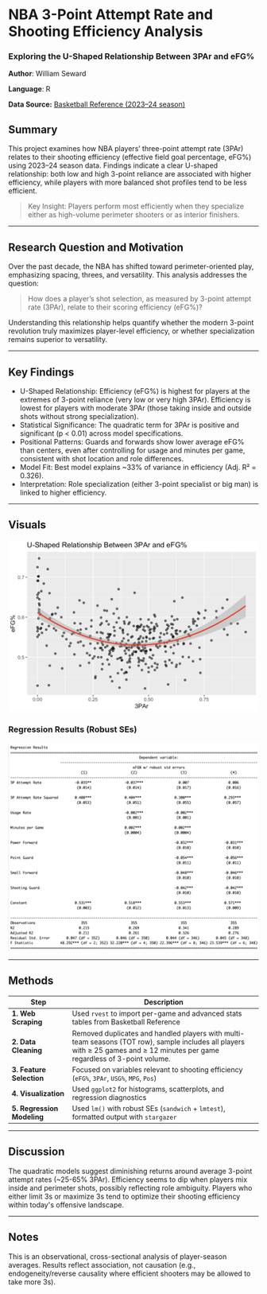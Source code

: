 # NBA 3-Point Attempt Rate and Shooting Efficiency Analysis
### Exploring the U-Shaped Relationship Between 3PAr and eFG%
**Author**: William Seward

**Language**: R

**Data Source:** [Basketball Reference (2023–24 season)](https://www.basketball-reference.com)

## Summary
This project examines how NBA players’ three-point attempt rate (3PAr) relates to their shooting efficiency (effective field goal percentage, eFG%) using 2023–24 season data.
Findings indicate a clear U-shaped relationship: both low and high 3-point reliance are associated with higher efficiency, while players with more balanced shot profiles tend to be less efficient.
> Key Insight: Players perform most efficiently when they specialize either as high-volume perimeter shooters or as interior finishers.

---

## Research Question and Motivation

Over the past decade, the NBA has shifted toward perimeter-oriented play, emphasizing spacing, threes, and versatility.
This analysis addresses the question:
> How does a player’s shot selection, as measured by 3-point attempt rate (3PAr), relate to their scoring efficiency (eFG%)?

Understanding this relationship helps quantify whether the modern 3-point revolution truly maximizes player-level efficiency, or whether specialization remains superior to versatility.

---

## Key Findings

- U-Shaped Relationship: Efficiency (eFG%) is highest for players at the extremes of 3-point reliance (very low or very high 3PAr). Efficiency is lowest for players with moderate 3PAr (those taking inside and outside shots without strong specialization).
- Statistical Significance: The quadratic term for 3PAr is positive and significant (p < 0.01) across model specifications.
- Positional Patterns: Guards and forwards show lower average eFG% than centers, even after controlling for usage and minutes per game, consistent with shot location and role differences.
- Model Fit: Best model explains ~33% of variance in efficiency (Adj. R² = 0.326).
- Interpretation: Role specialization (either 3-point specialist or big man) is linked to higher efficiency.

---

## Visuals

![U-Shaped Relationship](plots/u-shape.png)

### Regression Results (Robust SEs)
![Regression Results](plots/regression_table.png)

---

## Methods

| Step | Description |
|------|--------------|
| **1. Web Scraping** | Used `rvest` to import per-game and advanced stats tables from Basketball Reference |
| **2. Data Cleaning** | Removed duplicates and handled players with multi-team seasons (TOT row), sample includes all players with ≥ 25 games and ≥ 12 minutes per game regardless of 3-point volume. |
| **3. Feature Selection** | Focused on variables relevant to shooting efficiency (`eFG%`, `3PAr`, `USG%`, `MPG`, `Pos`) |
| **4. Visualization** | Used `ggplot2` for histograms, scatterplots, and regression diagnostics |
| **5. Regression Modeling** | Used `lm()` with robust SEs (`sandwich` + `lmtest`), formatted output with `stargazer` |

___

## Discussion
The quadratic models suggest diminishing returns around average 3-point attempt rates (~25-65% 3PAr). Efficiency seems to dip when players mix inside and perimeter shots, possibly reflecting role ambiguity.
Players who either limit 3s or maximize 3s tend to optimize their shooting efficiency within today's offensive landscape.

___

## Notes
This is an observational, cross-sectional analysis of player-season averages. Results reflect association, not causation (e.g., endogeneity/reverse causality where efficient shooters may be allowed to take more 3s).
